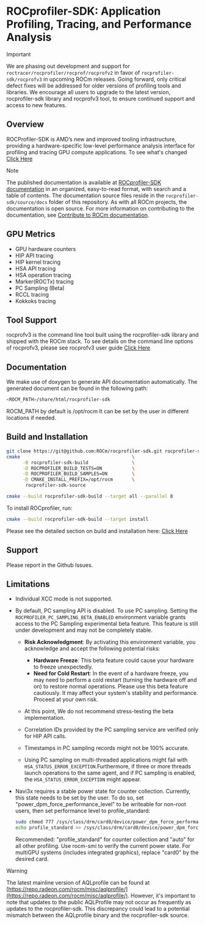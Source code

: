 # ROCprofiler-SDK:  Application Profiling, Tracing, and Performance Analysis

> [!IMPORTANT]
We are phasing out development and support for ``roctracer/rocprofiler/rocprof/rocprofv2`` in favor of ``rocprofiler-sdk/rocprofv3`` in upcoming ROCm releases. Going forward, only critical defect fixes will be addressed for older versions of profiling tools and libraries. We encourage all users to upgrade to the latest version, rocprofiler-sdk library and rocprofv3 tool, to ensure continued support and access to new features.

## Overview

ROCProfiler-SDK is AMD’s new and improved tooling infrastructure, providing a hardware-specific low-level performance analysis interface for profiling and tracing GPU compute applications. To see what's changed [Click Here](source/docs/conceptual/comparing-with-legacy-tools.rst)

> [!NOTE]
> The published documentation is available at [ROCprofiler-SDK documentation](https://rocm.docs.amd.com/projects/rocprofiler-sdk/en/latest/index.html) in an organized, easy-to-read format, with search and a table of contents. The documentation source files reside in the `rocprofiler-sdk/source/docs` folder of this repository. As with all ROCm projects, the documentation is open source. For more information on contributing to the documentation, see [Contribute to ROCm documentation](https://rocm.docs.amd.com/en/latest/contribute/contributing.html).

## GPU Metrics

- GPU hardware counters
- HIP API tracing
- HIP kernel tracing
- HSA API tracing
- HSA operation tracing
- Marker(ROCTx) tracing
- PC Sampling (Beta)
- RCCL tracing
- Kokkoks tracing

## Tool Support

rocprofv3 is the command line tool built using the rocprofiler-sdk library and shipped with the ROCm stack. To see details on
the command line options of rocprofv3, please see rocprofv3 user guide
[Click Here](source/docs/how-to/using-rocprofv3.rst)

## Documentation

We make use of doxygen to generate API documentation automatically. The generated document can be found in the following path:

``` bash
<ROCM_PATH>/share/html/rocprofiler-sdk
```

ROCM_PATH by default is /opt/rocm
It can be set by the user in different locations if needed.

## Build and Installation

```bash
git clone https://git@github.com:ROCm/rocprofiler-sdk.git rocprofiler-sdk-source
cmake                                         \
      -B rocprofiler-sdk-build                \
      -D ROCPROFILER_BUILD_TESTS=ON           \
      -D ROCPROFILER_BUILD_SAMPLES=ON         \
      -D CMAKE_INSTALL_PREFIX=/opt/rocm       \
       rocprofiler-sdk-source

cmake --build rocprofiler-sdk-build --target all --parallel 8
```

To install ROCprofiler, run:

```bash
cmake --build rocprofiler-sdk-build --target install
```

Please see the detailed section on build and installation here: [Click Here](source/docs/install/installation.md)

## Support

Please report in the Github Issues.

## Limitations

- Individual XCC mode is not supported.

- By default, PC sampling API is disabled. To use PC sampling. Setting the `ROCPROFILER_PC_SAMPLING_BETA_ENABLED` environment variable grants access to the PC Sampling experimental beta feature. This feature is still under development and may not be completely stable.
  - **Risk Acknowledgment**: By activating this environment variable, you acknowledge and accept the following potential risks:
    - **Hardware Freeze**: This beta feature could cause your hardware to freeze unexpectedly.
    - **Need for Cold Restart**: In the event of a hardware freeze, you may need to perform a cold restart (turning the hardware off and on) to restore normal operations.
    Please use this beta feature cautiously. It may affect your system's stability and performance. Proceed at your own risk.

  - At this point, We do not recommend stress-testing the beta implementation.

  - Correlation IDs provided by the PC sampling service are verified only for HIP API calls.

  - Timestamps in PC sampling records might not be 100% accurate.

  - Using PC sampling on multi-threaded applications might fail with `HSA_STATUS_ERROR_EXCEPTION`.Furthermore, if three or more threads launch operations to the same agent, and if PC sampling is enabled, the `HSA_STATUS_ERROR_EXCEPTION` might appear.

- Navi3x requires a stable power state for counter collection.
  Currently, this state needs to be set by the user.
  To do so, set "power_dpm_force_performance_level" to be writeable for non-root users, then set performance level to profile_standard:

  ```bash
  sudo chmod 777 /sys/class/drm/card0/device/power_dpm_force_performance_level
  echo profile_standard >> /sys/class/drm/card0/device/power_dpm_force_performance_level
  ```

  Recommended: "profile_standard" for counter collection and "auto" for all other profiling. Use rocm-smi to verify the current power state. For multiGPU systems (includes integrated graphics), replace "card0" by the desired card.

> [!WARNING]
> The latest mainline version of AQLprofile can be found at [https://repo.radeon.com/rocm/misc/aqlprofile/](https://repo.radeon.com/rocm/misc/aqlprofile/). However, it's important to note that updates to the public AQLProfile may not occur as frequently as updates to the rocprofiler-sdk. This discrepancy could lead to a potential mismatch between the AQLprofile binary and the rocprofiler-sdk source.

